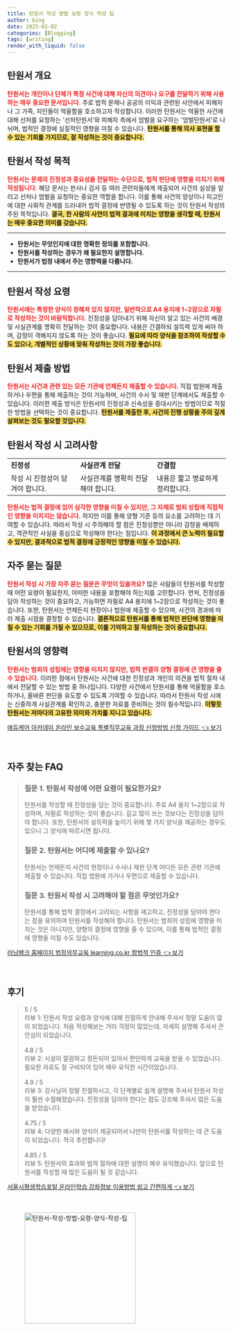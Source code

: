 ```yaml
---
title: 탄원서 작성 방법 요령 양식 작성 팁
author: bing
date: 2025-02-02
categories: [Blogging]
tags: [writing]
render_with_liquid: false
---
```



<h2 id='탄원서_개요'>탄원서 개요</h2>

<p><b><span style="color: #ee2323;">탄원서는 개인이나 단체가 특정 사건에 대해 자신의 의견이나 요구를 전달하기 위해 사용하는 매우 중요한 문서입니다.</span></b> 주로 법적 문제나 공공의 이익과 관련된 사안에서 피해자나 그 가족, 지인들이 억울함을 호소하고자 작성합니다. 이러한 탄원서는 억울한 사건에 대해 선처를 요청하는 '선처탄원서'와 피해자 측에서 엄벌을 요구하는 '엄벌탄원서'로 나뉘며, 법적인 결정에 실질적인 영향을 미칠 수 있습니다. <b><span style="background-color: #ffe066;">탄원서를 통해 의사 표현을 할 수 있는 기회를 가지므로, 잘 작성하는 것이 중요합니다.</span></b></p>

<h2 id='탄원서_작성_목적'>탄원서 작성 목적</h2>

<p><b><span style="color: #ee2323;">탄원서는 문제의 진정성과 중요성을 전달하는 수단으로, 법적 판단에 영향을 미치기 위해 작성됩니다.</span></b> 해당 문서는 판사나 검사 등 여러 관련자들에게 제출되어 사건의 실상을 알리고 선처나 엄벌을 요청하는 중요한 역할을 합니다. 이를 통해 사건의 양상이나 피고인에 대한 사회적 관계를 드러내어 법적 결정에 반영될 수 있도록 하는 것이 탄원서 작성의 주된 목적입니다. <b><span style="background-color: #ffe066;">결국, 한 사람의 사연이 법적 결과에 미치는 영향을 생각할 때, 탄원서는 매우 중요한 의미를 갖습니다.</span></b></p>

<hr />

<ul>
    <li><b>탄원서는 무엇인지에 대한 명확한 정의를 포함합니다.</b></li>
    <li><b>탄원서를 작성하는 경우가 왜 필요한지 설명합니다.</b></li>
    <li><b>탄원서가 법정 내에서 주는 영향력을 다룹니다.</b></li>
</ul>

<hr />

<h2 id='탄원서_작성_요령'>탄원서 작성 요령</h2>

<p><b><span style="color: #ee2323;">탄원서에는 특정한 양식이 정해져 있지 않지만, 일반적으로 A4 용지에 1~2장으로 자필로 작성하는 것이 바람직합니다.</span></b> 진정성을 담아내기 위해 자신이 알고 있는 사건의 배경 및 사실관계를 명확히 전달하는 것이 중요합니다. 내용은 간결하되 설득력 있게 써야 하며, 감정이 격해지지 않도록 하는 것이 좋습니다. <b><span style="background-color: #ffe066;">필요에 따라 양식을 참조하여 작성할 수도 있으나, 개별적인 상황에 맞춰 작성하는 것이 가장 좋습니다.</span></b></p>

<h2 id='탄원서_제출_방법'>탄원서 제출 방법</h2>

<p><b><span style="color: #ee2323;">탄원서는 사건과 관련 있는 모든 기관에 언제든지 제출할 수 있습니다.</span></b> 직접 법원에 제출하거나 우편을 통해 제출하는 것이 가능하며, 사건의 수사 및 재판 단계에서도 제출할 수 있습니다. 이러한 제출 방식은 탄원서의 진정성과 신속성을 증대시키는 방법이므로 적절한 방법을 선택하는 것이 중요합니다. <b><span style="background-color: #ffe066;">탄원서를 제출한 후, 사건의 진행 상황을 주의 깊게 살펴보는 것도 필요할 것입니다.</span></b></p>

<h2 id='탄원서_작성_시_고려사항'>탄원서 작성 시 고려사항</h2>

<table>
    <tr>
        <td><b>진정성</b></td>
        <td><b>사실관계 전달</b></td>
        <td><b>간결함</b></td>
    </tr>
    <tr>
        <td>작성 시 진정성이 담겨야 합니다.</td>
        <td>사실관계를 명확히 전달해야 합니다.</td>
        <td>내용은 짧고 명료하게 정리합니다.</td>
    </tr>
</table>

<p><b><span style="color: #ee2323;">탄원서는 법적 결정에 있어 심각한 영향을 미칠 수 있지만, 그 자체로 범죄 성립에 직접적인 영향을 미치지는 않습니다.</span></b> 하지만 이를 통해 양형 기준 등의 요소를 고려하는 데 기여할 수 있습니다. 따라서 작성 시 주의해야 할 점은 진정성뿐만 아니라 감정을 배제하고, 객관적인 사실을 중심으로 작성해야 한다는 점입니다. <b><span style="background-color: #ffe066;">이 과정에서 큰 노력이 필요할 수 있지만, 결과적으로 법적 결정에 긍정적인 영향을 미칠 수 있습니다.</span></b></p>

<h2 id='자주_묻는_질문'>자주 묻는 질문</h2>

<p><b><span style="color: #ee2323;">탄원서 작성 시 가장 자주 묻는 질문은 무엇이 있을까요?</span></b> 많은 사람들이 탄원서를 작성할 때 어떤 요령이 필요한지, 어떠한 내용을 포함해야 하는지를 고민합니다. 먼저, 진정성을 담아 작성하는 것이 중요하고, 가능하면 자필로 A4 용지에 1~2장으로 작성하는 것이 좋습니다. 또한, 탄원서는 언제든지 현장이나 법원에 제출할 수 있으며, 사건의 경과에 따라 제출 시점을 결정할 수 있습니다. <b><span style="background-color: #ffe066;">결론적으로 탄원서를 통해 법적인 판단에 영향을 미칠 수 있는 기회를 가질 수 있으므로, 이를 기억하고 잘 작성하는 것이 중요합니다.</span></b></p>

<h2 id='탄원서_영향력'>탄원서의 영향력</h2>

<p><b><span style="color: #ee2323;">탄원서는 범죄의 성립에는 영향을 미치지 않지만, 법적 판결의 양형 결정에 큰 영향을 줄 수 있습니다.</span></b> 이러한 점에서 탄원서는 사건에 대한 진정성과 개인의 의견을 법적 절차 내에서 전달할 수 있는 방법 중 하나입니다. 다양한 사건에서 탄원서를 통해 억울함을 호소하거나, 올바른 판단을 유도할 수 있도록 기여할 수 있습니다. 따라서 탄원서 작성 시에는 신중하게 사실관계를 확인하고, 충분한 자료를 준비하는 것이 필수적입니다. <b><span style="background-color: #ffe066;">이렇듯 탄원서는 저마다의 고유한 의미와 가치를 지니고 있습니다.</span></b></p>


<p><a class="click-button" title="에듀케어 아카데미 온라인 보수교육 특별직무교육 과정 신청방법 신청 가이드" href="https://greenforu.github.io/posts/%EC%97%90%EB%93%80%EC%BC%80%EC%96%B4-%EC%95%84%EC%B9%B4%EB%8D%B0%EB%AF%B8-%EC%98%A8%EB%9D%BC%EC%9D%B8-%EB%B3%B4%EC%88%98%EA%B5%90%EC%9C%A1-%ED%8A%B9%EB%B3%84%EC%A7%81%EB%AC%B4%EA%B5%90%EC%9C%A1-%EA%B3%BC%EC%A0%95-%EC%8B%A0%EC%B2%AD%EB%B0%A9%EB%B2%95-%EC%8B%A0%EC%B2%AD-%EA%B0%80%EC%9D%B4%EB%93%9C/" rel="dofollow">에듀케어 아카데미 온라인 보수교육 특별직무교육 과정 신청방법 신청 가이드 👈 보기</a></p><br>
<h2 id='자주_찾는_FAQ'>자주 찾는 FAQ</h2>
<div itemscope="" itemtype="https://schema.org/FAQPage">
<blockquote>
<div itemscope="" itemprop="mainEntity" itemtype="https://schema.org/Question">
<h3 itemprop="name">질문 1. 탄원서 작성에 어떤 요령이 필요한가요?</h3>
<div itemscope="" itemprop="acceptedAnswer" itemtype="https://schema.org/Answer">
<span itemprop="text">
<p>탄원서를 작성할 때 진정성을 담는 것이 중요합니다. 주로 A4 용지 1~2장으로 작성하며, 자필로 작성하는 것이 좋습니다. 길고 많이 쓰는 것보다는 진정성을 담아야 합니다. 또한, 탄원서의 설득력을 높이기 위해 몇 가지 양식을 제공하는 경우도 있으니 그 양식에 따르시면 됩니다.</p>
</span>
</div>
</div>
<div itemscope="" itemprop="mainEntity" itemtype="https://schema.org/Question">
<h3 itemprop="name">질문 2. 탄원서는 어디에 제출할 수 있나요?</h3>
<div itemscope="" itemprop="acceptedAnswer" itemtype="https://schema.org/Answer">
<span itemprop="text">
<p>탄원서는 언제든지 사건의 현장이나 수사나 재판 단계 어디든 모든 관련 기관에 제출할 수 있습니다. 직접 법원에 가거나 우편으로 제출할 수 있습니다.</p>
</span>
</div>
</div>
<div itemscope="" itemprop="mainEntity" itemtype="https://schema.org/Question">
<h3 itemprop="name">질문 3. 탄원서 작성 시 고려해야 할 점은 무엇인가요?</h3>
<div itemscope="" itemprop="acceptedAnswer" itemtype="https://schema.org/Answer">
<span itemprop="text">
<p>탄원서를 통해 법적 결정에서 고려되는 사항을 재고하고, 진정성을 담아야 한다는 점을 유의하여 탄원서를 작성해야 합니다. 탄원서는 범죄의 성립에 영향을 미치는 것은 아니지만, 양형의 결정에 영향을 줄 수 있으며, 이를 통해 법적인 결정에 영향을 미칠 수도 있습니다.</p>
</span>
</div>
</div>
</blockquote>
</div>
<p><a class="click-button" title="러닝뱅크 홈페이지 법정의무교육 learning.co.kr 합법적 인증" href="https://greenforu.github.io/posts/%EB%9F%AC%EB%8B%9D%EB%B1%85%ED%81%AC-%ED%99%88%ED%8E%98%EC%9D%B4%EC%A7%80-%EB%B2%95%EC%A0%95%EC%9D%98%EB%AC%B4%EA%B5%90%EC%9C%A1-learning.co.kr-%ED%95%A9%EB%B2%95%EC%A0%81-%EC%9D%B8%EC%A6%9D/" rel="dofollow">러닝뱅크 홈페이지 법정의무교육 learning.co.kr 합법적 인증 👈 보기</a></p><br>
<h2 id='후기'>후기</h2>
<div itemscope itemtype="https://schema.org/Product">
  <blockquote>
  <div itemprop="review" itemscope itemtype="https://schema.org/Review">
      <div itemprop="reviewRating" itemscope itemtype="https://schema.org/Rating"> <span itemprop="ratingValue">5</span> / <span itemprop="bestRating">5</span> </div>
      <span itemprop="reviewBody">리뷰 1: 탄원서 작성 요령과 양식에 대해 친절하게 안내해 주셔서 정말 도움이 많이 되었습니다. 처음 작성해보는 거라 걱정이 많았는데, 자세히 설명해 주셔서 큰 안심이 되었습니다.</span>
  </div>
  <br>
  <div itemprop="review" itemscope itemtype="https://schema.org/Review">
      <div itemprop="reviewRating" itemscope itemtype="https://schema.org/Rating"> <span itemprop="ratingValue">4.8</span> / <span itemprop="bestRating">5</span> </div>
      <span itemprop="reviewBody">리뷰 2: 시설이 깔끔하고 정돈되어 있어서 편안하게 교육을 받을 수 있었습니다. 필요한 자료도 잘 구비되어 있어 매우 유익한 시간이었습니다.</span>
  </div>
  <br>
  <div itemprop="review" itemscope itemtype="https://schema.org/Review">
      <div itemprop="reviewRating" itemscope itemtype="https://schema.org/Rating"> <span itemprop="ratingValue">4.9</span> / <span itemprop="bestRating">5</span> </div>
      <span itemprop="reviewBody">리뷰 3: 강사님이 정말 친절하시고, 각 단계별로 쉽게 설명해 주셔서 탄원서 작성이 훨씬 수월해졌습니다. 진정성을 담아야 한다는 점도 강조해 주셔서 많은 도움을 받았습니다.</span>
  </div>
  <br>
  <div itemprop="review" itemscope itemtype="https://schema.org/Review">
      <div itemprop="reviewRating" itemscope itemtype="https://schema.org/Rating"> <span itemprop="ratingValue">4.75</span> / <span itemprop="bestRating">5</span> </div>
      <span itemprop="reviewBody">리뷰 4: 다양한 예시와 양식이 제공되어서 나만의 탄원서를 작성하는 데 큰 도움이 되었습니다. 적극 추천합니다!</span>
  </div>
  <br>
  <div itemprop="review" itemscope itemtype="https://schema.org/Review">
      <div itemprop="reviewRating" itemscope itemtype="https://schema.org/Rating"> <span itemprop="ratingValue">4.85</span> / <span itemprop="bestRating">5</span> </div>
      <span itemprop="reviewBody">리뷰 5: 탄원서의 효과와 법적 절차에 대한 설명이 매우 유익했습니다. 앞으로 탄원서를 작성할 때 많은 도움이 될 것 같습니다.</span>
  </div>
  </blockquote>
</div>
<p><a class="click-button" title="서울시평생학습포털 온라인학습 강좌정보 이용방법 쉽고 간편하게" href="https://greenforu.github.io/posts/%EC%84%9C%EC%9A%B8%EC%8B%9C%ED%8F%89%EC%83%9D%ED%95%99%EC%8A%B5%ED%8F%AC%ED%84%B8-%EC%98%A8%EB%9D%BC%EC%9D%B8%ED%95%99%EC%8A%B5-%EA%B0%95%EC%A2%8C%EC%A0%95%EB%B3%B4-%EC%9D%B4%EC%9A%A9%EB%B0%A9%EB%B2%95-%EC%89%BD%EA%B3%A0-%EA%B0%84%ED%8E%B8%ED%95%98%EA%B2%8C/" rel="dofollow">서울시평생학습포털 온라인학습 강좌정보 이용방법 쉽고 간편하게 👈 보기</a></p><br>
<figure class="image"><img src="https://greenforu.github.io/assets/img/thumbnail/탄원서-작성-방법-요령-양식-작성-팁.webp" alt="탄원서-작성-방법-요령-양식-작성-팁" width="256" height="256"></figure>
